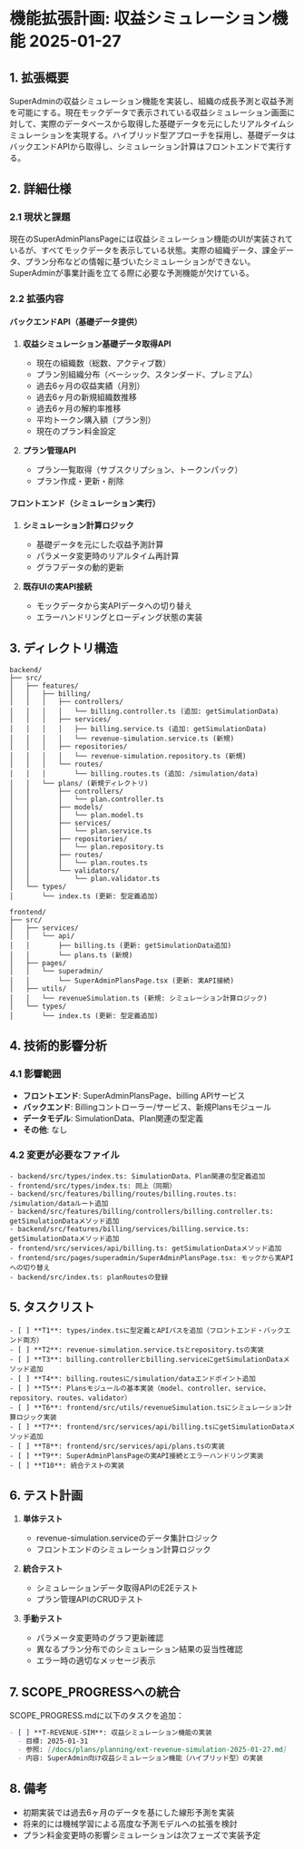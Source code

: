 # 機能拡張計画: 収益シミュレーション機能 2025-01-27

## 1. 拡張概要

SuperAdminの収益シミュレーション機能を実装し、組織の成長予測と収益予測を可能にする。現在モックデータで表示されている収益シミュレーション画面に対して、実際のデータベースから取得した基礎データを元にしたリアルタイムシミュレーションを実現する。ハイブリッド型アプローチを採用し、基礎データはバックエンドAPIから取得し、シミュレーション計算はフロントエンドで実行する。

## 2. 詳細仕様

### 2.1 現状と課題

現在のSuperAdminPlansPageには収益シミュレーション機能のUIが実装されているが、すべてモックデータを表示している状態。実際の組織データ、課金データ、プラン分布などの情報に基づいたシミュレーションができない。SuperAdminが事業計画を立てる際に必要な予測機能が欠けている。

### 2.2 拡張内容

#### バックエンドAPI（基礎データ提供）
1. **収益シミュレーション基礎データ取得API**
   - 現在の組織数（総数、アクティブ数）
   - プラン別組織分布（ベーシック、スタンダード、プレミアム）
   - 過去6ヶ月の収益実績（月別）
   - 過去6ヶ月の新規組織数推移
   - 過去6ヶ月の解約率推移
   - 平均トークン購入額（プラン別）
   - 現在のプラン料金設定

2. **プラン管理API**
   - プラン一覧取得（サブスクリプション、トークンパック）
   - プラン作成・更新・削除

#### フロントエンド（シミュレーション実行）
1. **シミュレーション計算ロジック**
   - 基礎データを元にした収益予測計算
   - パラメータ変更時のリアルタイム再計算
   - グラフデータの動的更新

2. **既存UIの実API接続**
   - モックデータから実APIデータへの切り替え
   - エラーハンドリングとローディング状態の実装

## 3. ディレクトリ構造

```
backend/
├── src/
│   ├── features/
│   │   ├── billing/
│   │   │   ├── controllers/
│   │   │   │   └── billing.controller.ts (追加: getSimulationData)
│   │   │   ├── services/
│   │   │   │   ├── billing.service.ts (追加: getSimulationData)
│   │   │   │   └── revenue-simulation.service.ts (新規)
│   │   │   ├── repositories/
│   │   │   │   └── revenue-simulation.repository.ts (新規)
│   │   │   └── routes/
│   │   │       └── billing.routes.ts (追加: /simulation/data)
│   │   └── plans/ (新規ディレクトリ)
│   │       ├── controllers/
│   │       │   └── plan.controller.ts
│   │       ├── models/
│   │       │   └── plan.model.ts
│   │       ├── services/
│   │       │   └── plan.service.ts
│   │       ├── repositories/
│   │       │   └── plan.repository.ts
│   │       ├── routes/
│   │       │   └── plan.routes.ts
│   │       └── validators/
│   │           └── plan.validator.ts
│   └── types/
│       └── index.ts (更新: 型定義追加)

frontend/
├── src/
│   ├── services/
│   │   └── api/
│   │       ├── billing.ts (更新: getSimulationData追加)
│   │       └── plans.ts (新規)
│   ├── pages/
│   │   └── superadmin/
│   │       └── SuperAdminPlansPage.tsx (更新: 実API接続)
│   ├── utils/
│   │   └── revenueSimulation.ts (新規: シミュレーション計算ロジック)
│   └── types/
│       └── index.ts (更新: 型定義追加)
```

## 4. 技術的影響分析

### 4.1 影響範囲

- **フロントエンド**: SuperAdminPlansPage、billing APIサービス
- **バックエンド**: Billingコントローラー/サービス、新規Plansモジュール
- **データモデル**: SimulationData、Plan関連の型定義
- **その他**: なし

### 4.2 変更が必要なファイル

```
- backend/src/types/index.ts: SimulationData、Plan関連の型定義追加
- frontend/src/types/index.ts: 同上（同期）
- backend/src/features/billing/routes/billing.routes.ts: /simulation/dataルート追加
- backend/src/features/billing/controllers/billing.controller.ts: getSimulationDataメソッド追加
- backend/src/features/billing/services/billing.service.ts: getSimulationDataメソッド追加
- frontend/src/services/api/billing.ts: getSimulationDataメソッド追加
- frontend/src/pages/superadmin/SuperAdminPlansPage.tsx: モックから実APIへの切り替え
- backend/src/index.ts: planRoutesの登録
```

## 5. タスクリスト

```
- [ ] **T1**: types/index.tsに型定義とAPIパスを追加（フロントエンド・バックエンド両方）
- [ ] **T2**: revenue-simulation.service.tsとrepository.tsの実装
- [ ] **T3**: billing.controllerとbilling.serviceにgetSimulationDataメソッド追加
- [ ] **T4**: billing.routesに/simulation/dataエンドポイント追加
- [ ] **T5**: Plansモジュールの基本実装（model、controller、service、repository、routes、validator）
- [ ] **T6**: frontend/src/utils/revenueSimulation.tsにシミュレーション計算ロジック実装
- [ ] **T7**: frontend/src/services/api/billing.tsにgetSimulationDataメソッド追加
- [ ] **T8**: frontend/src/services/api/plans.tsの実装
- [ ] **T9**: SuperAdminPlansPageの実API接続とエラーハンドリング実装
- [ ] **T10**: 統合テストの実装
```

## 6. テスト計画

1. **単体テスト**
   - revenue-simulation.serviceのデータ集計ロジック
   - フロントエンドのシミュレーション計算ロジック

2. **統合テスト**
   - シミュレーションデータ取得APIのE2Eテスト
   - プラン管理APIのCRUDテスト

3. **手動テスト**
   - パラメータ変更時のグラフ更新確認
   - 異なるプラン分布でのシミュレーション結果の妥当性確認
   - エラー時の適切なメッセージ表示

## 7. SCOPE_PROGRESSへの統合

SCOPE_PROGRESS.mdに以下のタスクを追加：

```markdown
- [ ] **T-REVENUE-SIM**: 収益シミュレーション機能の実装
  - 目標: 2025-01-31
  - 参照: [/docs/plans/planning/ext-revenue-simulation-2025-01-27.md]
  - 内容: SuperAdmin向け収益シミュレーション機能（ハイブリッド型）の実装
```

## 8. 備考

- 初期実装では過去6ヶ月のデータを基にした線形予測を実装
- 将来的には機械学習による高度な予測モデルへの拡張を検討
- プラン料金変更時の影響シミュレーションは次フェーズで実装予定